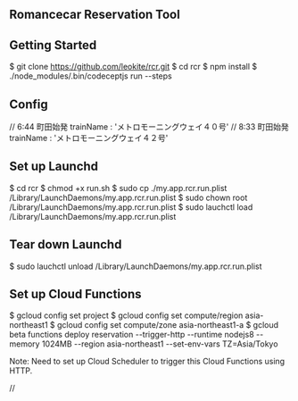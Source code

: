 Romancecar Reservation Tool
----------

Getting Started
----------
  $ git clone https://github.com/leokite/rcr.git
  $ cd rcr
  $ npm install
  $ ./node_modules/.bin/codeceptjs run --steps

Config
----------
// 6:44 町田始発
trainName : 'メトロモーニングウェイ４０号'
// 8:33 町田始発
trainName : 'メトロモーニングウェイ４２号'

Set up Launchd
----------
  $ cd rcr
  $ chmod +x run.sh
  $ sudo cp ./my.app.rcr.run.plist /Library/LaunchDaemons/my.app.rcr.run.plist
  $ sudo chown root /Library/LaunchDaemons/my.app.rcr.run.plist
  $ sudo lauchctl load /Library/LaunchDaemons/my.app.rcr.run.plist

Tear down Launchd
----------
  $ sudo lauchctl unload /Library/LaunchDaemons/my.app.rcr.run.plist

Set up Cloud Functions
----------
   $ gcloud config set project <PROJECT-NAME>
   $ gcloud config set compute/region asia-northeast1
   $ gcloud config set compute/zone asia-northeast1-a
   $ gcloud beta functions deploy reservation --trigger-http --runtime nodejs8 --memory 1024MB --region asia-northeast1 --set-env-vars TZ=Asia/Tokyo

   Note: Need to set up Cloud Scheduler to trigger this Cloud Functions using HTTP.

//
